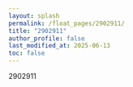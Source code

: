 ```yaml
---
layout: splash
permalink: /float_pages/2902911/
title: "2902911"
author_profile: false
last_modified_at: 2025-06-13
toc: false
---
```

 
2902911
